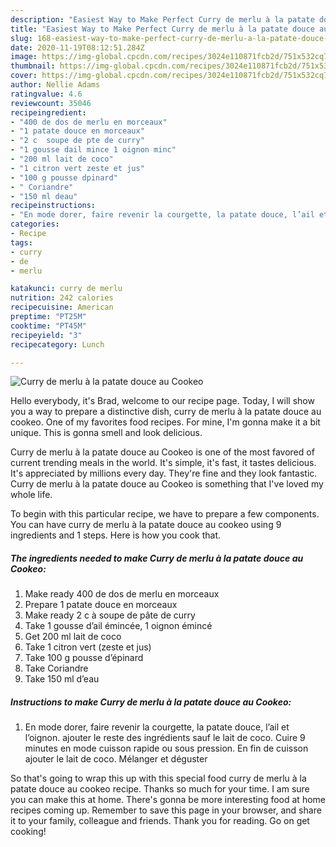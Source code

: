 ```yaml
---
description: "Easiest Way to Make Perfect Curry de merlu à la patate douce au Cookeo"
title: "Easiest Way to Make Perfect Curry de merlu à la patate douce au Cookeo"
slug: 168-easiest-way-to-make-perfect-curry-de-merlu-a-la-patate-douce-au-cookeo
date: 2020-11-19T08:12:51.284Z
image: https://img-global.cpcdn.com/recipes/3024e110871fcb2d/751x532cq70/curry-de-merlu-a-la-patate-douce-au-cookeo-photo-principale-de-la-recette.jpg
thumbnail: https://img-global.cpcdn.com/recipes/3024e110871fcb2d/751x532cq70/curry-de-merlu-a-la-patate-douce-au-cookeo-photo-principale-de-la-recette.jpg
cover: https://img-global.cpcdn.com/recipes/3024e110871fcb2d/751x532cq70/curry-de-merlu-a-la-patate-douce-au-cookeo-photo-principale-de-la-recette.jpg
author: Nellie Adams
ratingvalue: 4.6
reviewcount: 35046
recipeingredient:
- "400 de dos de merlu en morceaux"
- "1 patate douce en morceaux"
- "2 c  soupe de pte de curry"
- "1 gousse dail mince 1 oignon minc"
- "200 ml lait de coco"
- "1 citron vert zeste et jus"
- "100 g pousse dpinard"
- " Coriandre"
- "150 ml deau"
recipeinstructions:
- "En mode dorer, faire revenir la courgette, la patate douce, l’ail et l’oignon. ajouter le reste des ingrédients sauf le lait de coco. Cuire 9 minutes en mode cuisson rapide ou sous pression. En fin de cuisson ajouter le lait de coco. Mélanger et déguster"
categories:
- Recipe
tags:
- curry
- de
- merlu

katakunci: curry de merlu 
nutrition: 242 calories
recipecuisine: American
preptime: "PT25M"
cooktime: "PT45M"
recipeyield: "3"
recipecategory: Lunch

---
```



![Curry de merlu à la patate douce au Cookeo](https://img-global.cpcdn.com/recipes/3024e110871fcb2d/751x532cq70/curry-de-merlu-a-la-patate-douce-au-cookeo-photo-principale-de-la-recette.jpg)

Hello everybody, it's Brad, welcome to our recipe page. Today, I will show you a way to prepare a distinctive dish, curry de merlu à la patate douce au cookeo. One of my favorites food recipes. For mine, I'm gonna make it a bit unique. This is gonna smell and look delicious.

Curry de merlu à la patate douce au Cookeo is one of the most favored of current trending meals in the world. It's simple, it's fast, it tastes delicious. It's appreciated by millions every day. They're fine and they look fantastic. Curry de merlu à la patate douce au Cookeo is something that I've loved my whole life.




To begin with this particular recipe, we have to prepare a few components. You can have curry de merlu à la patate douce au cookeo using 9 ingredients and 1 steps. Here is how you cook that.

<!--inarticleads1-->

##### The ingredients needed to make Curry de merlu à la patate douce au Cookeo:

1. Make ready 400 de dos de merlu en morceaux
1. Prepare 1 patate douce en morceaux
1. Make ready 2 c à soupe de pâte de curry
1. Take 1 gousse d’ail émincée, 1 oignon émincé
1. Get 200 ml lait de coco
1. Take 1 citron vert (zeste et jus)
1. Take 100 g pousse d’épinard
1. Take  Coriandre
1. Take 150 ml d’eau




<!--inarticleads2-->

##### Instructions to make Curry de merlu à la patate douce au Cookeo:

1. En mode dorer, faire revenir la courgette, la patate douce, l’ail et l’oignon. ajouter le reste des ingrédients sauf le lait de coco. Cuire 9 minutes en mode cuisson rapide ou sous pression. En fin de cuisson ajouter le lait de coco. Mélanger et déguster




So that's going to wrap this up with this special food curry de merlu à la patate douce au cookeo recipe. Thanks so much for your time. I am sure you can make this at home. There's gonna be more interesting food at home recipes coming up. Remember to save this page in your browser, and share it to your family, colleague and friends. Thank you for reading. Go on get cooking!
